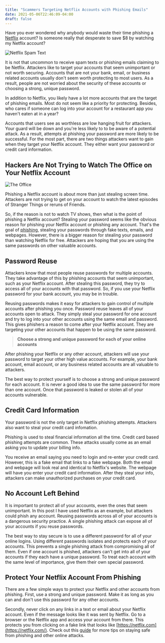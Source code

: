 ```yaml
---
title: "Scammers Targeting Netflix Accounts with Phishing Emails"
date: 2021-05-06T22:46:09-04:00
draft: false
---
```


Have you ever wondered why anybody would waste their time phishing a [Netflix](https://www.mirror.co.uk/tech/netflix-warning-phishing-scams-increased-22501522) account? Is someone really that desperate to save $8 by watching my Netflix account?

![Netflix Spam Text](/assets/images/netflixSpamText.jpeg#center "Netflix Spam Text")

It is not that uncommon to receive spam texts or phishing emails claiming to be Netflix. Attackers like to target your accounts that seem unimportant or not worth securing. Accounts that are not your bank, email, or business related accounts usually don't seem worth protecting to most users. As a result, people are not worried about the security of these accounts or choosing a strong, unique password.

In addition to Netflix, you likely have a lot more accounts that are the target of phishing emails. Most do not seem like a priority for protecting. Besides, who cares if someone can log into your account for a restaurant app you haven't eaten at in a year?

Accounts that users see as worthless are low hanging fruit for attackers. Your guard will be down and you're less likely to to be aware of a potential attack. As a result, attempts at phishing your password are more likely to be successful. For the most part, there are two things attackers want to gain when they target your Netflix account. They either want your password or credit card information.

## Hackers Are Not Trying to  Watch The Office on Your Netflix Account

![The Office](https://media.giphy.com/media/dXFKDUolyLLi8gq6Cl/giphy.gif#center "The Office TV Show")

Phishing a Netflix account is about more than just stealing screen time. Attackers are not trying to get on your account to watch the latest episodes of Stranger Things or reruns of Friends. 

So, if the reason is not to watch TV shows, then what is the point of phishing a Netflix account? Stealing your password seems like the obvious reason for phishing your Netflix account or phishing any account. That's the goal of [phishing](/blog/what-is-phishing/), stealing your passwords through fake texts, emails, and webpages. However, there is a bigger reason for stealing your password than watching Netflix for free. Attackers are hoping that you are using the same passwords on other valuable accounts.

## Password Reuse

Attackers know that most people reuse passwords for multiple accounts. They take advantage of this by phishing accounts that seem unimportant, such as your Netflix account. After stealing this password, they try to access all of your accounts with that password. So, if you use your Netflix password for your bank account, you may be in trouble.

Reusing passwords makes it easy for attackers to gain control of multiple accounts after phishing you once. Password reuse leaves all of your accounts open to attack. They simply steal your password for one account and try to log into your other accounts using the same email and password. This gives phishers a reason to come after your Netflix account. They are targeting your other accounts that happen to be using the same password.

> **Choose a strong and unique password for each of your online accounts** 

After phishing your Netflix or any other account, attackers will use your password to target your other high value accounts. For example, your bank account, email account, or any business related accounts are all valuable to attackers.

The best way to protect yourself is to choose a strong and unique password for each account. It is never a good idea to use the same password for more than one account. Once that password is leaked or stolen all of your accounts vulnerable.

## Credit Card Information

Your password is not the only target in Netflix phishing attempts. Attackers also want to steal your credit card infomation.

Phishing is used to steal financial information all the time. Credit card based phishing attempts are common. These attacks usually come as an email asking you to update your billing info. 

You receive an email saying you need to login and re-enter your credit card. However, this is a fake email that links to a fake webpage. Both the email and webpage will look real and identical to Netflix's website. The webpage will have you enter your credit card information. After they steal your info, attackers can make unauthorized purchases on your credit card.

## No Account Left Behind

It is important to protect all of your accounts, even the ones that seem unimportant. In this post I have used Netflix as an example, but attackers could phish any account. Reusing passwords across all of your accounts is a dangerous security practice. A single phishing attack can expose all of your accounts if you reuse passwords. 

The best way to stay secure is to use a different password for all of your online logins. Using different passwords isolates and protects each of your accounts. This prevents a single phishing attack from compromising all of them. Even if one account is phished, attackers can't get into all of your accounts if they each have a unique password. To treat each account with the same level of importance, give them their own special password.

## Protect Your Netflix Account From Phishing

There are a few simple ways to protect your Netflix and other accounts from phishing. First, use a strong and unique password. Make it as long as you can and don't use this password for any other accounts.

Secondly, never click on any links in a text or email about your Netflix account. Even if the message looks like it was sent by Netflix. Go to a browser or the Netflix app and access your account from there. This protects you from clicking on a fake link that looks like [https://netflix.com](https://netflix.com/). Check out this [guide](/blog/protect-yourself-against-phishing/) for more tips on staying safe from phishing and other online attacks.